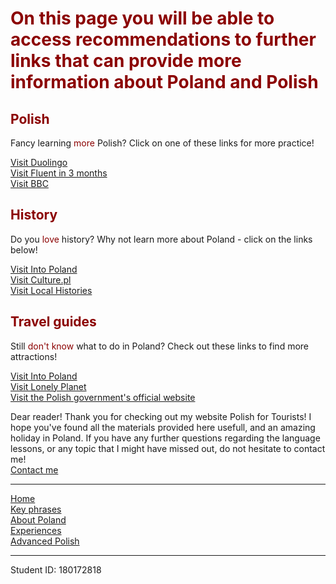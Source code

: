 <h1 style="color:darkred">On this page you will be able to access recommendations to further links that can provide more information about Poland and Polish</h1>
<body>
  <h2 style="color:darkred">Polish</h2>
  <p>Fancy learning <span style="color:darkred;">more</span> Polish? Click on one of these links for more practice!</p>
  <a href="https://www.duolingo.com/enroll/pl/en/Learn-Polish">Visit Duolingo</a>
<br>
  <a href="https://www.fluentin3months.com/polish/">Visit Fluent in 3 months</a>
  <br>
  <a href="http://www.bbc.co.uk/languages/other/quickfix/polish.shtml">Visit BBC</a>
      <br>
  <h2 style="color:darkred">History</h2>
  
  <p>Do you <span style="color:darkred;">love</span> history? Why not learn more about Poland - click on the links below!</p>
 <a href=" http://www.intopoland.com/poland-info/history-of-poland.html">Visit Into Poland</a>
  <br>
  <a href="https://culture.pl/en/article/learn-the-history-of-poland-in-10-minutes">Visit Culture.pl</a>
  <br>
  <a href="http://www.localhistories.org/poland.html">Visit Local Histories</a>
  <br>
  <h2 style="color:darkred">Travel guides</h2>
  <p>Still <span style="color:darkred;">don't know</span> what to do in Poland? Check out these links to find more attractions!</p>
  <a href="http://www.intopoland.com/travel-tips.html">Visit Into Poland</a>
  <br>
  <a href="https://www.lonelyplanet.com/poland">Visit Lonely Planet</a>
  <br>
  <a href="https://www.poland.travel/en">Visit the Polish government's official website</a>
  <br>
  <p> Dear reader! Thank you for checking out my website Polish for Tourists! I hope you've found all the materials provided here usefull, and an amazing holiday in Poland. If you have any further questions regarding the language lessons, or any topic that I might have missed out, do not hesitate to contact me!
  <br>
 <a href = “mailto:anastasijaale@inbox.lv?subject = Feedback&body = Message”>
Contact me
</a>
                                                                                                                                                    
                                                                            
  <hr>
   <a href="index.html">Home</a>
 <br>
 <a href="keyphrases.html">Key phrases</a>
 <br>
 <a href="aboutPoland.html">About Poland</a>
 <br>
 <a href="experiences.html">Experiences</a>
 <br>
 <a href="advancedpolish.html">Advanced Polish</a>
 <br>
 <hr>
 Student ID: 180172818
